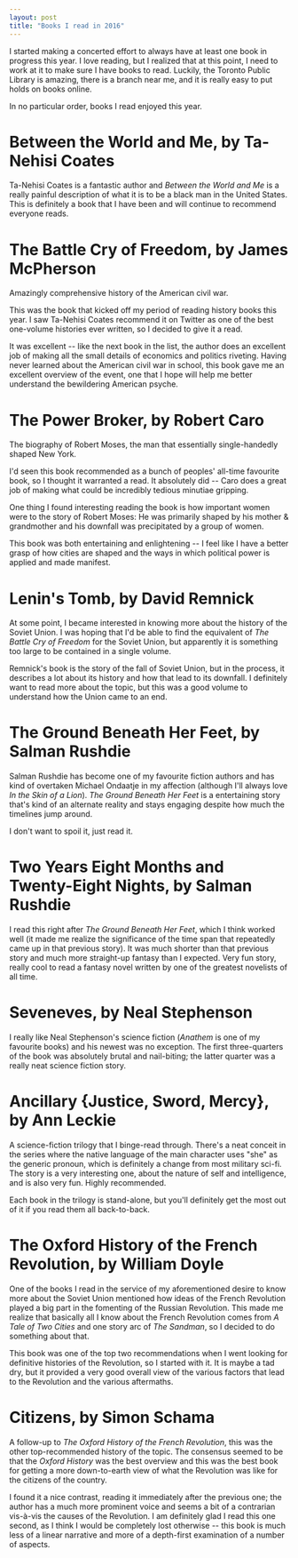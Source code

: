 ```yaml
---
layout: post
title: "Books I read in 2016"
---
```


I started making a concerted effort to always have at least one book in progress this year.
I love reading, but I realized that at this point, I need to work at it to make sure I have books to read.
Luckily, the Toronto Public Library is amazing, there is a branch near me, and it is really easy to put holds on books online.

In no particular order, books I read enjoyed this year.

# Between the World and Me, by Ta-Nehisi Coates

Ta-Nehisi Coates is a fantastic author and *Between the World and Me* is a really painful description of what it is to be a black man in the United States.
This is definitely a book that I have been and will continue to recommend everyone reads.

# The Battle Cry of Freedom, by James McPherson

Amazingly comprehensive history of the American civil war.

This was the book that kicked off my period of reading history books this year.
I saw Ta-Nehisi Coates recommend it on Twitter as one of the best one-volume histories ever written, so I decided to give it a read.

It was excellent -- like the next book in the list, the author does an excellent job of making all the small details of economics and politics riveting.
Having never learned about the American civil war in school, this book gave me an excellent overview of the event, one that I hope will help me better understand the bewildering American psyche.

# The Power Broker, by Robert Caro

The biography of Robert Moses, the man that essentially single-handedly shaped New York.

I'd seen this book recommended as a bunch of peoples' all-time favourite book, so I thought it warranted a read.
It absolutely did -- Caro does a great job of making what could be incredibly tedious minutiae gripping.

One thing I found interesting reading the book is how important women were to the story of Robert Moses:
He was primarily shaped by his mother & grandmother and his downfall was precipitated by a group of women.

This book was both entertaining and enlightening -- I feel like I have a better grasp of how cities are shaped and the ways in which political power is applied and made manifest.

# Lenin's Tomb, by David Remnick

At some point, I became interested in knowing more about the history of the Soviet Union.
I was hoping that I'd be able to find the equivalent of *The Battle Cry of Freedom* for the Soviet Union, but apparently it is something too large to be contained in a single volume.

Remnick's book is the story of the fall of Soviet Union, but in the process, it describes a lot about its history and how that lead to its downfall.
I definitely want to read more about the topic, but this was a good volume to understand how the Union came to an end.

# The Ground Beneath Her Feet, by Salman Rushdie

Salman Rushdie has become one of my favourite fiction authors and has kind of overtaken Michael Ondaatje in my affection (although I'll always love *In the Skin of a Lion*).
*The Ground Beneath Her Feet* is a entertaining story that's kind of an alternate reality and stays engaging despite how much the timelines jump around.

I don't want to spoil it, just read it.

# Two Years Eight Months and Twenty-Eight Nights, by Salman Rushdie

I read this right after *The Ground Beneath Her Feet*, which I think worked well (it made me realize the significance of the time span that repeatedly came up in that previous story).
It was much shorter than that previous story and much more straight-up fantasy than I expected.
Very fun story, really cool to read a fantasy novel written by one of the greatest novelists of all time.

# Seveneves, by Neal Stephenson

I really like Neal Stephenson's science fiction (*Anathem* is one of my favourite books) and his newest was no exception.
The first three-quarters of the book was absolutely brutal and nail-biting; the latter quarter was a really neat science fiction story.

# Ancillary {Justice, Sword, Mercy}, by Ann Leckie

A science-fiction trilogy that I binge-read through.
There's a neat conceit in the series where the native language of the main character uses "she" as the generic pronoun, which is definitely a change from most military sci-fi.
The story is a very interesting one, about the nature of self and intelligence, and is also very fun.
Highly recommended.

Each book in the trilogy is stand-alone, but you'll definitely get the most out of it if you read them all back-to-back.

# The Oxford History of the French Revolution, by William Doyle

One of the books I read in the service of my aforementioned desire to know more about the Soviet Union mentioned how ideas of the French Revolution played a big part in the fomenting of the Russian Revolution.
This made me realize that basically all I know about the French Revolution comes from *A Tale of Two Cities* and one story arc of *The Sandman*, so I decided to do something about that.

This book was one of the top two recommendations when I went looking for definitive histories of the Revolution, so I started with it.
It is maybe a tad dry, but it provided a very good overall view of the various factors that lead to the Revolution and the various aftermaths.

# Citizens, by Simon Schama

A follow-up to *The Oxford History of the French Revolution*, this was the other top-recommended history of the topic.
The consensus seemed to be that the *Oxford History* was the best overview and this was the best book for getting a more down-to-earth view of what the Revolution was like for the citizens of the country.

I found it a nice contrast, reading it immediately after the previous one; the author has a much more prominent voice and seems a bit of a contrarian vis-à-vis the causes of the Revolution.
I am definitely glad I read this one second, as I think I would be completely lost otherwise -- this book is much less of a linear narrative and more of a depth-first examination of a number of aspects.

